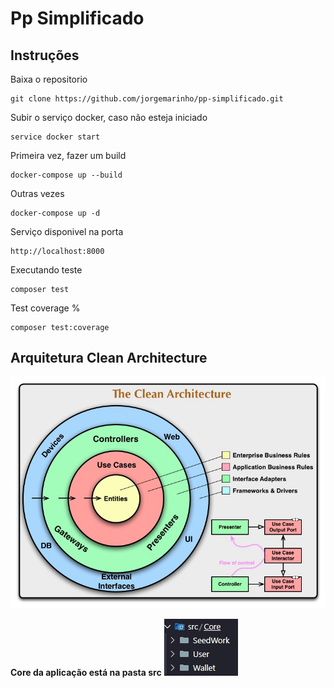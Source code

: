# Pp Simplificado



## Instruções

Baixa o repositorio

```
git clone https://github.com/jorgemarinho/pp-simplificado.git
```

Subir o serviço docker, caso não esteja iniciado

```
service docker start
```


Primeira vez, fazer um build

```
docker-compose up --build 
```

Outras vezes
```
docker-compose up -d
```

Serviço disponivel na porta

```
http://localhost:8000
```

Executando teste
```
composer test
```

Test coverage %
```
composer test:coverage

```

## Arquitetura Clean Architecture ##

![Clean Architecture](CleanArchitecture.jpg)


**Core da aplicação está na pasta src**
![Src/Core](src_core.jpg)
